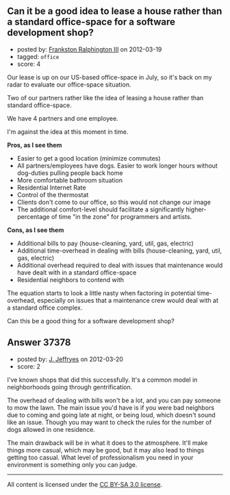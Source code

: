 ## Can it be a good idea to lease a house rather than a standard office-space for a software development shop?

- posted by: [Frankston Ralphington III](https://stackexchange.com/users/-1/7949-frankston-ralphington-iii) on 2012-03-19
- tagged: `office`
- score: 4

Our lease is up on our US-based office-space in July, so it's back on my radar to evaluate our office-space situation.

Two of our partners rather like the idea of leasing a house rather than standard office-space. 

We have 4 partners and one employee. 

I'm against the idea at this moment in time.

**Pros, as I see them**

 - Easier to get a good location (minimize commutes)
 - All partners/employees have dogs. Easier to work longer hours without dog-duties pulling people back home
 - More comfortable bathroom situation
 - Residential Internet Rate
 - Control of the thermostat 
 - Clients don't come to our office, so this would not change our image
 - The additional comfort-level should facilitate a significantly higher-percentage of time "in the zone" for programmers and artists. 

**Cons, as I see them**

 - Additional bills to pay (house-cleaning, yard, util, gas, electric)
 - Additional time-overhead in dealing with bills (house-cleaning, yard, util, gas, electric)
 - Additional overhead required to deal with issues that maintenance would have dealt with in a standard office-space
 - Residential neighbors to contend with

The equation starts to look a little nasty when factoring in potential time-overhead, especially on issues that a maintenance crew would deal with at a standard office complex. 

Can this be a good thing for a software development shop?





## Answer 37378

- posted by: [J. Jeffryes](https://stackexchange.com/users/-1/16773-j-jeffryes) on 2012-03-20
- score: 2

I've known shops that did this successfully. It's a common model in neighborhoods going through gentrification.

The overhead of dealing with bills won't be a lot, and you can pay someone to mow the lawn. The main issue you'd have is if you were bad neighbors due to coming and going late at night, or being loud, which doesn't sound like an issue. Though you may want to check the rules for the number of dogs allowed in one residence.

The main drawback will be in what it does to the atmosphere. It'll make things more casual, which may be good, but it may also lead to things getting too casual. What level of professionalism you need in your environment is something only you can judge.



---

All content is licensed under the [CC BY-SA 3.0 license](https://creativecommons.org/licenses/by-sa/3.0/).
